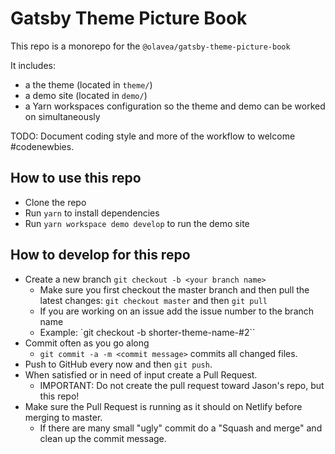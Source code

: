 # Gatsby Theme Picture Book

This repo is a monorepo for the `@olavea/gatsby-theme-picture-book`

It includes:

- a the theme (located in `theme/`)
- a demo site (located in `demo/`)
- a Yarn workspaces configuration so the theme and demo can be worked on simultaneously

TODO: Document coding style and more of the workflow to welcome #codenewbies.

## How to use this repo

- Clone the repo
- Run `yarn` to install dependencies
- Run `yarn workspace demo develop` to run the demo site

## How to develop for this repo

- Create a new branch `git checkout -b <your branch name>`
  - Make sure you first checkout the master branch and then pull the latest changes: `git checkout master` and then `git pull`
  - If you are working on an issue add the issue number to the branch name
  - Example: `git checkout -b shorter-theme-name-#2``
- Commit often as you go along
  - `git commit -a -m <commit message>` commits all changed files.
- Push to GitHub every now and then `git push`.
- When satisfied or in need of input create a Pull Request.
  - IMPORTANT: Do not create the pull request toward Jason's repo, but this repo!
- Make sure the Pull Request is running as it should on Netlify before merging to master.
  - If there are many small "ugly" commit do a "Squash and merge" and clean up the commit message.

